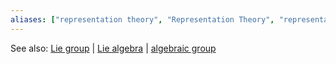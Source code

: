 ```yaml
---
aliases: ["representation theory", "Representation Theory", "representations", "representation"]
---
```


See also: [Lie group](Lie%20group) | [Lie algebra](Lie%20algebra) | [algebraic group](algebraic%20group)